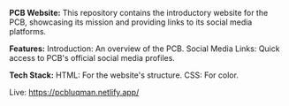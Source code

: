 **PCB Website:** 
This repository contains the introductory website for the PCB, showcasing its mission and providing links to its social media platforms.

**Features:**
Introduction: An overview of the PCB. Social Media Links: Quick access to PCB's official social media profiles.

**Tech Stack:**
HTML: For the website's structure.
CSS: For color.

Live: https://pcbluqman.netlify.app/
